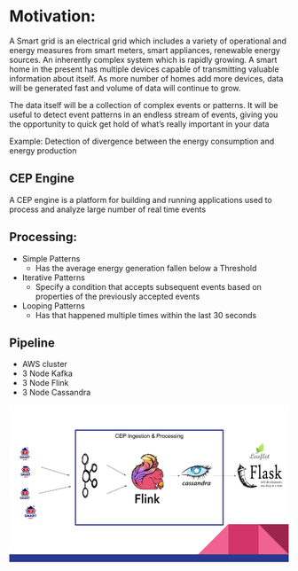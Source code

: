 # Motivation:

A Smart grid is an electrical grid which includes a variety of operational and energy measures from smart meters, smart appliances, renewable energy sources. 
An inherently complex system which is rapidly growing. A smart home in the present has multiple devices capable of transmitting valuable information about itself. 
As more number of homes add more devices, data will be generated fast and volume of data will continue to grow. 

The data itself will be a collection of complex events or patterns. It will be useful to detect event patterns in an endless stream of events, giving you the opportunity to quick get hold of what’s really important in your data

Example: Detection of divergence between the energy consumption and energy production

## CEP Engine

A CEP engine is a platform for building and running applications used to process and analyze large number of real time events

## Processing:
- Simple Patterns
  - Has the average energy generation fallen below a Threshold
- Iterative Patterns
  - Specify a condition that accepts subsequent events based on properties of the previously accepted events
- Looping Patterns
  - Has that happened multiple times within the last 30 seconds

## Pipeline

- AWS cluster
- 3 Node Kafka
- 3 Node Flink
- 3 Node Cassandra

![Alt text](https://github.com/ajaykrishna2013/Data-Engineering/blob/master/CEPAnalyticsPipeline/app/templates/Pipeline.png)
